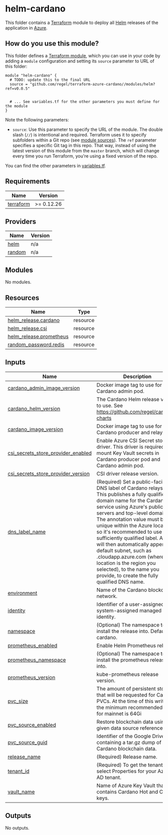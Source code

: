 # helm-cardano

This folder contains a [Terraform](https://www.terraform.io/) module to deploy all
[Helm](https://github.com/regel/cardano-charts) releases of the application in [Azure](https://portal.azure.com/).


## How do you use this module?

This folder defines a [Terraform module](https://www.terraform.io/docs/modules/usage.html), which you can use in your
code by adding a `module` configuration and setting its `source` parameter to URL of this folder:

```hcl
module "helm-cardano" {
  # TODO: update this to the final URL
  source = "github.com/regel/terraform-azure-cardano//modules/helm?ref=v0.0.5"


  # ... See variables.tf for the other parameters you must define for the module
}
```

Note the following parameters:

* `source`: Use this parameter to specify the URL of the module. The double slash (`//`) is intentional
  and required. Terraform uses it to specify subfolders within a Git repo (see [module
  sources](https://www.terraform.io/docs/modules/sources.html)). The `ref` parameter specifies a specific Git tag in
  this repo. That way, instead of using the latest version of this module from the `master` branch, which
  will change every time you run Terraform, you're using a fixed version of the repo.


You can find the other parameters in [variables.tf](variables.tf).

## Requirements

| Name | Version |
|------|---------|
| <a name="requirement_terraform"></a> [terraform](#requirement\_terraform) | >= 0.12.26 |

## Providers

| Name | Version |
|------|---------|
| <a name="provider_helm"></a> [helm](#provider\_helm) | n/a |
| <a name="provider_random"></a> [random](#provider\_random) | n/a |

## Modules

No modules.

## Resources

| Name | Type |
|------|------|
| [helm_release.cardano](https://registry.terraform.io/providers/hashicorp/helm/latest/docs/resources/release) | resource |
| [helm_release.csi](https://registry.terraform.io/providers/hashicorp/helm/latest/docs/resources/release) | resource |
| [helm_release.prometheus](https://registry.terraform.io/providers/hashicorp/helm/latest/docs/resources/release) | resource |
| [random_password.redis](https://registry.terraform.io/providers/hashicorp/random/latest/docs/resources/password) | resource |

## Inputs

| Name | Description | Type | Default | Required |
|------|-------------|------|---------|:--------:|
| <a name="input_cardano_admin_image_version"></a> [cardano\_admin\_image\_version](#input\_cardano\_admin\_image\_version) | Docker image tag to use for Cardano admin pod. | `string` | `"1.30.1"` | no |
| <a name="input_cardano_helm_version"></a> [cardano\_helm\_version](#input\_cardano\_helm\_version) | The Cardano Helm release version to use. See https://github.com/regel/cardano-charts | `string` | `"0.1.3"` | no |
| <a name="input_cardano_image_version"></a> [cardano\_image\_version](#input\_cardano\_image\_version) | Docker image tag to use for Cardano producer and relay pods. | `string` | `"1.30.1"` | no |
| <a name="input_csi_secrets_store_provider_enabled"></a> [csi\_secrets\_store\_provider\_enabled](#input\_csi\_secrets\_store\_provider\_enabled) | Enable Azure CSI Secret store driver. This driver is required to mount Key Vault secrets in Cardano producer pod and Cardano admin pod. | `bool` | `true` | no |
| <a name="input_csi_secrets_store_provider_version"></a> [csi\_secrets\_store\_provider\_version](#input\_csi\_secrets\_store\_provider\_version) | CSI driver release version. | `string` | `"1.0.0"` | no |
| <a name="input_dns_label_name"></a> [dns\_label\_name](#input\_dns\_label\_name) | (Required) Set a public-facing DNS label of Cardano relays. This This publishes a fully qualified domain name for the Cardano service using Azure's public DNS servers and top-level domain. The annotation value must be unique within the Azure location, so it's recommended to use a sufficiently qualified label. Azure will then automatically append a default subnet, such as <location>.cloudapp.azure.com (where location is the region you selected), to the name you provide, to create the fully qualified DNS name. | `string` | n/a | yes |
| <a name="input_environment"></a> [environment](#input\_environment) | Name of the Cardano blockchain network. | `string` | `"testnet"` | no |
| <a name="input_identity"></a> [identity](#input\_identity) | Identifier of a user-assigned or system-assigned managed identity. | `string` | `null` | no |
| <a name="input_namespace"></a> [namespace](#input\_namespace) | (Optional) The namespace to install the release into. Defaults to cardano. | `string` | `"cardano"` | no |
| <a name="input_prometheus_enabled"></a> [prometheus\_enabled](#input\_prometheus\_enabled) | Enable Helm Prometheus release. | `bool` | `true` | no |
| <a name="input_prometheus_namespace"></a> [prometheus\_namespace](#input\_prometheus\_namespace) | (Optional) The namespace to install the prometheus release into. | `string` | `"prometheus"` | no |
| <a name="input_prometheus_version"></a> [prometheus\_version](#input\_prometheus\_version) | kube-prometheus release version. | `string` | `"6.6.0"` | no |
| <a name="input_pvc_size"></a> [pvc\_size](#input\_pvc\_size) | The amount of persistent storage that will be requested for Cardano PVCs. At the time of this writing, the minimum recommended size for mainnet is 64Gi | `string` | `"32Gi"` | no |
| <a name="input_pvc_source_enabled"></a> [pvc\_source\_enabled](#input\_pvc\_source\_enabled) | Restore blockchain data using the given data source reference. | `bool` | `false` | no |
| <a name="input_pvc_source_guid"></a> [pvc\_source\_guid](#input\_pvc\_source\_guid) | Identifier of the Google Drive file containing a tar.gz dump of Cardano blockchain data. | `string` | `""` | no |
| <a name="input_release_name"></a> [release\_name](#input\_release\_name) | (Required) Release name. | `string` | n/a | yes |
| <a name="input_tenant_id"></a> [tenant\_id](#input\_tenant\_id) | (Required) To get the tenant ID, select Properties for your Azure AD tenant. | `string` | n/a | yes |
| <a name="input_vault_name"></a> [vault\_name](#input\_vault\_name) | Name of Azure Key Vault that contains Cardano Hot and Cold keys. | `string` | `""` | no |

## Outputs

No outputs.
